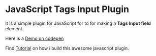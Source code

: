 # JavaScript Tags Input Plugin
It is a simple plugin for JavaScript for to for making a **Tags Input field** element.

Here is a [Demo on codepen](https://codepen.io/iamqamarali/pen/qyawoR)

Find [Tutorial](https://codingfacts.com/create-a-simple-javascript-plugin-in-pure-javascript/) on how i build this awesome javascript plugin.